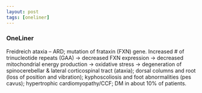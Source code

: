```yaml
---
layout: post
tags: [oneliner]
---
```



### OneLiner

Freidreich ataxia – ARD; mutation of frataxin (FXN) gene. Increased # of trinucleotide repeats (GAA) -> decreased FXN expression -> decreased mitochondrial energy production -> oxidative stress -> degeneration of spinocerebellar & lateral corticospinal tract (ataxia); dorsal columns and root (loss of position and vibration);  kyphoscoliosis and foot abnormalities (pes cavus); hypertrophic cardiomyopathy/CCF; DM in about 10% of patients.
